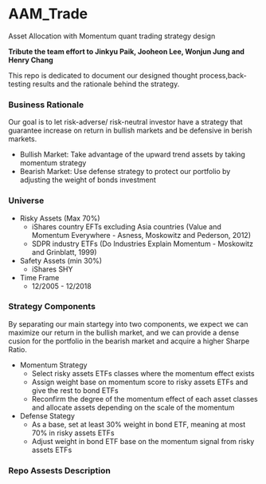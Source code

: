 # AAM_Trade
Asset Allocation with Momentum quant trading strategy design<br>

**Tribute the team effort to Jinkyu Paik, Jooheon Lee, Wonjun Jung and Henry Chang**

This repo is dedicated to document our designed thought process,back-testing results and the rationale behind the strategy.

### Business Rationale<br>
Our goal is to let risk-adverse/ risk-neutral investor have a strategy that guarantee increase on return in bullish markets and be defensive in berish markets.
- Bullish Market: Take advantage of the upward trend assets by taking momentum strategy
- Bearish Market: Use defense strategy to protect our portfolio by adjusting the weight of bonds investment

### Universe<br>
- Risky Assets (Max 70%)
  - iShares country EFTs excluding Asia countries (Value and Momentum Everywhere - Asness, Moskowitz and Pederson, 2012)
  - SDPR industry ETFs (Do Industries Explain Momentum - Moskowitz and Grinblatt, 1999)
- Safety Assets (min 30%)
  - iShares SHY
- Time Frame
  - 12/2005 - 12/2018

### Strategy Components<br>
By separating our main startegy into two components, we expect we can maximize our return in the bullish market, and we can provide a dense cusion for the portfolio in the bearish market and acquire a higher Sharpe Ratio. 
- Momentum Strategy<br>
  - Select risky assets ETFs classes where the momentum effect exists
  - Assign weight base on momentum score to risky assets ETFs and give the rest to bond ETFs
  - Reconfirm the degree of the momentum effect of each asset classes and allocate assets depending on the scale of the momentum
- Defense Stategy
  - As a base, set at least 30% weight in bond ETF, meaning at most 70% in risky assets ETFs
  - Adjust weight in bond ETF base on the momentum signal from risky assets ETFs


### Repo Assests Description
